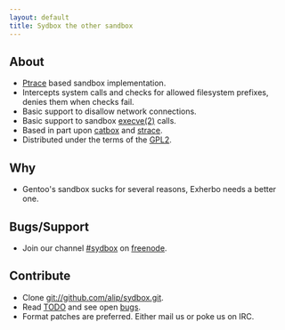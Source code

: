 ```yaml
---
layout: default
title: Sydbox the other sandbox
---
```


## About ##

- [Ptrace](http://linux.die.net/man/2/ptrace) based sandbox implementation.
- Intercepts system calls and checks for allowed filesystem prefixes, denies them when checks fail.
- Basic support to disallow network connections.
- Basic support to sandbox [execve(2)](http://linux.die.net/man/2/execve) calls.
- Based in part upon [catbox](https://svn.uludag.org.tr/uludag/trunk/python-modules/catbox/) and
  [strace](http://sourceforge.net/projects/strace).
- Distributed under the terms of the [GPL2](http://www.gnu.org/licenses/gpl-2.0.html).

## Why ##

- Gentoo's sandbox sucks for several reasons, Exherbo needs a better one.

## Bugs/Support ##

- Join our channel [#sydbox](irc://irc.freenode.net/sydbox) on [freenode](http://freenode.net/).

## Contribute ##

- Clone [git://github.com/alip/sydbox.git](git://github.com/alip/sydbox.git).
- Read [TODO](http://github.com/alip/sydbox/blob/master/TODO.mkd) and see open [bugs](http://bit.ly/MzeIv).
- Format patches are preferred. Either mail us or poke us on IRC.

<!-- vim: set tw=100 ft=mkd spell spelllang=en sw=4 sts=4 et : -->
